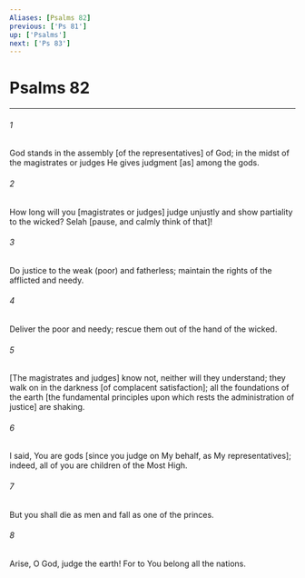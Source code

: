 ```yaml
---
Aliases: [Psalms 82]
previous: ['Ps 81']
up: ['Psalms']
next: ['Ps 83']
---
```

# Psalms 82

***














###### 1 






God stands in the assembly [of the representatives] of God; in the midst of the magistrates or judges He gives judgment [as] among the gods. 













###### 2 






How long will you [magistrates or judges] judge unjustly and show partiality to the wicked? Selah [pause, and calmly think of that]! 













###### 3 






Do justice to the weak (poor) and fatherless; maintain the rights of the afflicted and needy. 













###### 4 






Deliver the poor and needy; rescue them out of the hand of the wicked. 













###### 5 






[The magistrates and judges] know not, neither will they understand; they walk on in the darkness [of complacent satisfaction]; all the foundations of the earth [the fundamental principles upon which rests the administration of justice] are shaking. 













###### 6 






I said, You are gods [since you judge on My behalf, as My representatives]; indeed, all of you are children of the Most High. 













###### 7 






But you shall die as men and fall as one of the princes. 













###### 8 






Arise, O God, judge the earth! For to You belong all the nations.
